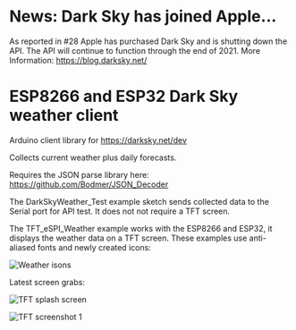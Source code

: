 # News: Dark Sky has joined Apple...

As reported in #28 Apple has purchased Dark Sky and is shutting down the API.
The API will continue to function through the end of 2021.
More Information:
https://blog.darksky.net/

# ESP8266 and ESP32 Dark Sky weather client

Arduino client library for https://darksky.net/dev

Collects current weather plus daily forecasts.

Requires the JSON parse library here:
https://github.com/Bodmer/JSON_Decoder

The DarkSkyWeather_Test example sketch sends collected data to the Serial port for API test. It does not not require a TFT screen.

The TFT_eSPI_Weather example works with the ESP8266 and ESP32, it displays the weather data on a TFT screen.  These examples use anti-aliased fonts and newly created icons:

![Weather isons](https://i.imgur.com/luK7Vcj.jpg)

Latest screen grabs:

![TFT splash screen](https://i.imgur.com/gh75gd6.png)

![TFT screenshot 1](https://i.imgur.com/ORovwNY.png)

